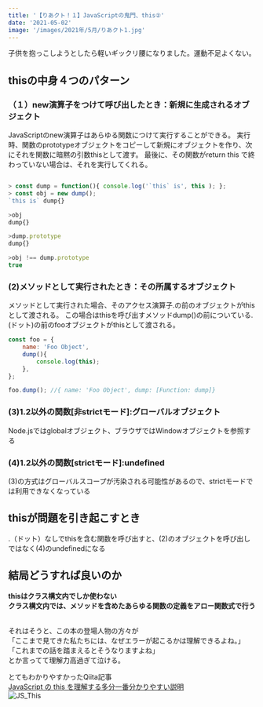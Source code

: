 ```yaml
---
title: '【りあクト！１】JavaScriptの鬼門、this②'
date: '2021-05-02'
image: '/images/2021年/5月/りあクト1.jpg'
---
```


子供を抱っこしようとしたら軽いギックリ腰になりました。運動不足よくない。


## thisの中身４つのパターン

### （１）new演算子をつけて呼び出したとき：新規に生成されるオブジェクト

JavaScriptのnew演算子はあらゆる関数につけて実行することができる。
実行時、関数のprototypeオブジェクトをコピーして新規にオブジェクトを作り、次にそれを関数に暗黙の引数thisとして渡す。
最後に、その関数がreturn this で終わっていない場合は、それを実行してくれる。

```javascript

> const dump = function(){ console.log('`this` is', this ); };
> const obj = new dump();
`this is` dump{}

>obj
dump{}

>dump.prototype
dump{}

>obj !== dump.prototype
true
```


### (2)メソッドとして実行されたとき：その所属するオブジェクト

メソッドとして実行された場合、そのアクセス演算子.の前のオブジェクトがthisとして渡される。
この場合はthisを呼び出すメソッドdump()の前についている.(ドット)の前のfooオブジェクトがthisとして渡される。

```javascript
const foo = {
    name: 'Foo Object',
    dump(){
        console.log(this);
    },
};

foo.dump(); //{ name: 'Foo Object', dump: [Function: dump]}

```

### (3)1.2以外の関数[非strictモード]:グローバルオブジェクト

Node.jsではglobalオブジェクト、ブラウザではWindowオブジェクトを参照する

### (4)1.2以外の関数[strictモード]:undefined
(3)の方式はグローバルスコープが汚染される可能性があるので、strictモードでは利用できなくなっている


## thisが問題を引き起こすとき
.（ドット）なしでthisを含む関数を呼び出すと、(2)のオブジェクトを呼び出しではなく(4)のundefinedになる


## 結局どうすれば良いのか
**thisはクラス構文内でしか使わない** <br/>
**クラス構文内では、メソッドを含めたあらゆる関数の定義をアロー関数式で行う**



<br/>
それはそうと、この本の登場人物の方々が<br/>
「ここまで見てきた私たちには、なぜエラーが起こるかは理解できるよね。」<br/>
「これまでの話を踏まえるとそうなりますよね」<br/>
とか言ってて理解力高過ぎて泣ける。<br/>


とてもわかりやすかったQiita記事<br/>
[JavaScript の this を理解する多分一番分かりやすい説明](https://qiita.com/takkyun/items/c6e2f2cf25327299cf03)<br/>
![JS_This](/images/2021年/5月/JS_This.png)